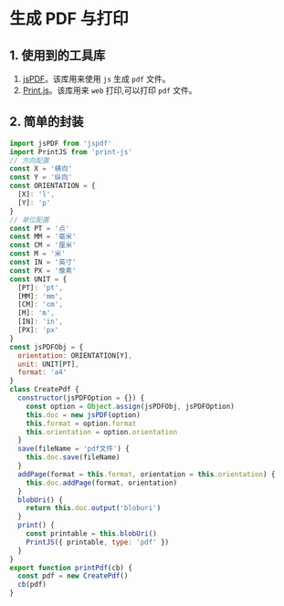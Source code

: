 # 生成 PDF 与打印

## 1. 使用到的工具库

1. [jsPDF](http://raw.githack.com/MrRio/jsPDF/master/docs/index.html)。该库用来使用 `js` 生成 `pdf` 文件。
2. [Print.js](https://printjs.crabbly.com/)。该库用来 `web` 打印,可以打印 `pdf` 文件。

## 2. 简单的封装

```js
import jsPDF from 'jspdf'
import PrintJS from 'print-js'
// 方向配置
const X = '横向'
const Y = '纵向'
const ORIENTATION = {
  [X]: 'l',
  [Y]: 'p'
}
// 单位配置
const PT = '点'
const MM = '毫米'
const CM = '厘米'
const M = '米'
const IN = '英寸'
const PX = '像素'
const UNIT = {
  [PT]: 'pt',
  [MM]: 'mm',
  [CM]: 'cm',
  [M]: 'm',
  [IN]: 'in',
  [PX]: 'px'
}
const jsPDFObj = {
  orientation: ORIENTATION[Y],
  unit: UNIT[PT],
  format: 'a4'
}
class CreatePdf {
  constructor(jsPDFOption = {}) {
    const option = Object.assign(jsPDFObj, jsPDFOption)
    this.doc = new jsPDF(option)
    this.format = option.format
    this.orientation = option.orientation
  }
  save(fileName = 'pdf文件') {
    this.doc.save(fileName)
  }
  addPage(format = this.format, orientation = this.orientation) {
    this.doc.addPage(format, orientation)
  }
  blobUri() {
    return this.doc.output('bloburi')
  }
  print() {
    const printable = this.blobUri()
    PrintJS({ printable, type: 'pdf' })
  }
}
export function printPdf(cb) {
  const pdf = new CreatePdf()
  cb(pdf)
}
```
